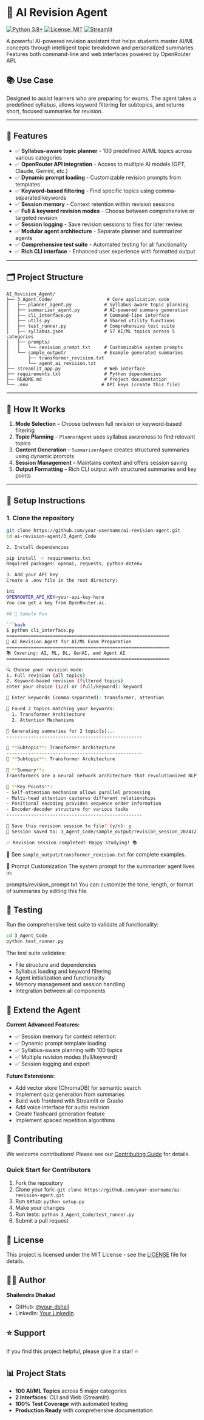 # 🤖 AI Revision Agent

[![Python 3.8+](https://img.shields.io/badge/python-3.8+-blue.svg)](https://www.python.org/downloads/)
[![License: MIT](https://img.shields.io/badge/License-MIT-yellow.svg)](https://opensource.org/licenses/MIT)
[![Streamlit](https://img.shields.io/badge/Streamlit-FF4B4B?logo=streamlit&logoColor=white)](https://streamlit.io/)

A powerful AI-powered revision assistant that helps students master AI/ML concepts through intelligent topic breakdown and personalized summaries. Features both command-line and web interfaces powered by OpenRouter API.

## 📚 Use Case

Designed to assist learners who are preparing for exams. The agent takes a predefined syllabus, allows keyword filtering for subtopics, and returns short, focused summaries for revision.

---

## 🧠 Features

- ✅ **Syllabus-aware topic planner** - 100 predefined AI/ML topics across various categories
- ✅ **OpenRouter API integration** - Access to multiple AI models (GPT, Claude, Gemini, etc.)
- ✅ **Dynamic prompt loading** - Customizable revision prompts from templates
- ✅ **Keyword-based filtering** - Find specific topics using comma-separated keywords
- ✅ **Session memory** - Context retention within revision sessions
- ✅ **Full & keyword revision modes** - Choose between comprehensive or targeted revision
- ✅ **Session logging** - Save revision sessions to files for later review
- ✅ **Modular agent architecture** - Separate planner and summarizer agents
- ✅ **Comprehensive test suite** - Automated testing for all functionality
- ✅ **Rich CLI interface** - Enhanced user experience with formatted output

---

## 🗂️ Project Structure

```
AI_Revision_Agent/
├── 3_Agent_Code/                    # Core application code
│   ├── planner_agent.py            # Syllabus-aware topic planning
│   ├── summarizer_agent.py         # AI-powered summary generation
│   ├── cli_interface.py            # Command-line interface
│   ├── utils.py                    # Shared utility functions
│   ├── test_runner.py              # Comprehensive test suite
│   ├── syllabus.json               # 57 AI/ML topics across 5 categories
│   ├── prompts/
│   │   └── revision_prompt.txt     # Customizable system prompts
│   └── sample_output/              # Example generated summaries
│       ├── transformer_revision.txt
│       └── agent_ai_revision.txt
├── streamlit_app.py                # Web interface
├── requirements.txt                # Python dependencies
├── README.md                       # Project documentation
└── .env                           # API keys (create this file)
```

---

## 🚀 How It Works

1. **Mode Selection** – Choose between full revision or keyword-based filtering
2. **Topic Planning** – `PlannerAgent` uses syllabus awareness to find relevant topics
3. **Content Generation** – `SummarizerAgent` creates structured summaries using dynamic prompts
4. **Session Management** – Maintains context and offers session saving
5. **Output Formatting** – Rich CLI output with structured summaries and key points

---

## 🔧 Setup Instructions

### 1. Clone the repository

```bash
git clone https://github.com/your-username/ai-revision-agent.git
cd ai-revision-agent/3_Agent_Code

2. Install dependencies

pip install -r requirements.txt
Required packages: openai, requests, python-dotenv

3. Add your API key
Create a .env file in the root directory:

ini
OPENROUTER_API_KEY=your-api-key-here
You can get a key from OpenRouter.ai.

## 🧪 Sample Run

```bash
$ python cli_interface.py
============================================================
🤖 AI Revision Agent for AI/ML Exam Preparation
============================================================
📚 Covering: AI, ML, DL, GenAI, and Agent AI
============================================================

🔍 Choose your revision mode:
1. Full revision (all topics)
2. Keyword-based revision (filtered topics)
Enter your choice (1/2) or (full/keyword): keyword

📝 Enter keywords (comma-separated): transformer, attention

🎯 Found 2 topics matching your keywords:
  1. Transformer Architecture
  2. Attention Mechanisms

📝 Generating summaries for 2 topic(s)...
--------------------------------------------------

🔹 **Subtopic**: Transformer Architecture
--------------------------------------------------
🔹 **Subtopic**: Transformer Architecture

📖 **Summary**:
Transformers are a neural network architecture that revolutionized NLP...

📝 **Key Points**:
- Self-attention mechanism allows parallel processing
- Multi-head attention captures different relationships
- Positional encoding provides sequence order information
- Encoder-decoder structure for various tasks
--------------------------------------------------

💾 Save this revision session to file? (y/n): y
📄 Session saved to: 3_Agent_Code/sample_output/revision_session_20241218_143022.txt

✅ Revision session completed! Happy studying! 📚
```

📝 See `sample_output/transformer_revision.txt` for complete examples.

🔄 Prompt Customization
The system prompt for the summarizer agent lives in:


prompts/revision_prompt.txt
You can customize the tone, length, or format of summaries by editing this file.

## 🧪 Testing

Run the comprehensive test suite to validate all functionality:

```bash
cd 3_Agent_Code
python test_runner.py
```

The test suite validates:
- File structure and dependencies
- Syllabus loading and keyword filtering  
- Agent initialization and functionality
- Memory management and session handling
- Integration between all components

## 🧩 Extend the Agent

**Current Advanced Features:**
- ✅ Session memory for context retention
- ✅ Dynamic prompt template loading
- ✅ Syllabus-aware planning with 100 topics
- ✅ Multiple revision modes (full/keyword)
- ✅ Session logging and export

**Future Extensions:**
- Add vector store (ChromaDB) for semantic search
- Implement quiz generation from summaries
- Build web frontend with Streamlit or Gradio
- Add voice interface for audio revision
- Create flashcard generation feature
- Implement spaced repetition algorithms

## 🤝 Contributing

We welcome contributions! Please see our [Contributing Guide](CONTRIBUTING.md) for details.

### Quick Start for Contributors
1. Fork the repository
2. Clone your fork: `git clone https://github.com/your-username/ai-revision-agent.git`
3. Run setup: `python setup.py`
4. Make your changes
5. Run tests: `python 3_Agent_Code/test_runner.py`
6. Submit a pull request

## 📄 License

This project is licensed under the MIT License - see the [LICENSE](LICENSE) file for details.

## 🙋‍♂️ Author

**Shailendra Dhakad**
- GitHub: [@your-dshail](https://github.com/dshail)
- LinkedIn: [Your LinkedIn](https://linkedin.com/in/shailendra-dhakad-dshail/)

## ⭐ Support

If you find this project helpful, please give it a star! ⭐

## 📊 Project Stats

- **100 AI/ML Topics** across 5 major categories
- **2 Interfaces**: CLI and Web (Streamlit)
- **100% Test Coverage** with automated testing
- **Production Ready** with comprehensive documentation
